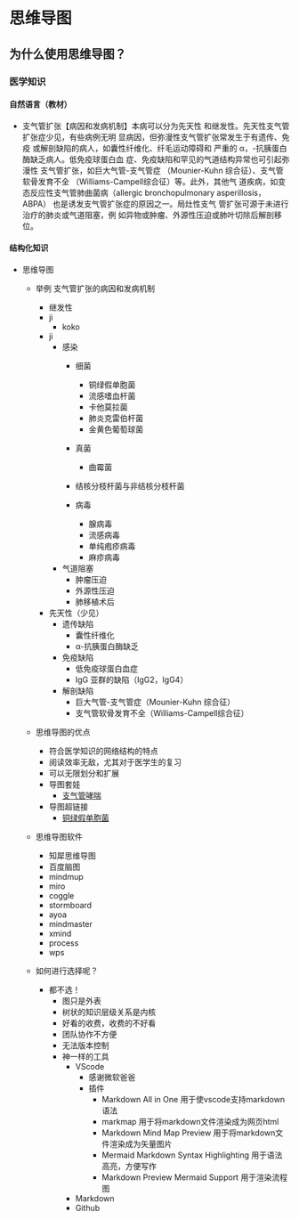 # 思维导图

## 为什么使用思维导图？

### 医学知识

#### 自然语言（教材）
- 支气管扩张【病因和发病机制】本病可以分为先天性
  和继发性。先天性支气管扩张症少见，有些病例无明
  显病因，但弥漫性支气管扩张常发生于有遗传、免疫
  或解剖缺陷的病人，如囊性纤维化、纤毛运动障碍和
  严重的 α，-抗胰蛋白酶缺乏病人。低免疫球蛋白血
  症、免疫缺陷和罕见的气道结构异常也可引起弥漫性
  支气管扩张，如巨大气管-支气管症 
  （Mounier-Kuhn 综合征）、支气管软骨发育不全
  （Williams-Campell综合征）等。此外，其他气
  道疾病，如变态反应性支气管肺曲菌病（allergic
   bronchopulmonary asperillosis，ABPA）
   也是诱发支气管扩张症的原因之一。局灶性支气
   管扩张可源于未进行治疗的肺炎或气道阻塞，例
   如异物或肿瘤、外源性压迫或肺叶切除后解剖移位。

#### 结构化知识 
- 思维导图
  - 举例 支气管扩张的病因和发病机制
    - 继发性
    - ji 
      - koko
    - ji 
      - 感染
        - 细菌 <!-- 可以切换为有序列列表 -->
          - 铜绿假单胞菌
          - 流感嗜血杆菌
          - 卡他莫拉菌
          - 肺炎克雷伯杆菌
          - 金黄色葡萄球菌
        
        - 真菌
          - 曲霉菌
        - 结核分枝杆菌与非结核分枝杆菌
        - 病毒
          - 腺病毒
          - 流感病毒
          - 单纯疱疹病毒
          - 麻疹病毒
      - 气道阻塞
        - 肿瘤压迫
        - 外源性压迫
        - 肺移植术后
    - 先天性（少见）
      - 遗传缺陷
        - 囊性纤维化
        -  α-抗胰蛋白酶缺乏
      - 免疫缺陷
        - 低免疫球蛋白血症
        - IgG 亚群的缺陷（IgG2，IgG4）
      - 解剖缺陷
        - 巨大气管-支气管症（Mounier-Kuhn 综合征）
        - 支气管软骨发育不全（Williams-Campell综合征）
   
  - 思维导图的优点
    - 符合医学知识的网络结构的特点
    - 阅读效率无敌，尤其对于医学生的复习
    - 可以无限划分和扩展
    - 导图套娃
      - [支气管哮喘](https://drlihaoz.github.io/MindmapDXY/MindMapWeb/asthma.html)
    - 导图超链接
      - [铜绿假单胞菌](https://baike.baidu.com/item/%E9%93%9C%E7%BB%BF%E5%81%87%E5%8D%95%E8%83%9E%E8%8F%8C/1407760?fr=aladdin)

  - 思维导图软件
    - 知犀思维导图
    - 百度脑图
    - mindmup
    - miro
    - coggle
    - stormboard
    - ayoa
    - mindmaster
    - xmind
    - process
    - wps
  - 如何进行选择呢？
    - 都不选！
      - 图只是外表
      - 树状的知识层级关系是内核
      - 好看的收费，收费的不好看
      - 团队协作不方便
      - 无法版本控制
      - 神一样的工具
        - VScode
          - 感谢微软爸爸
          - 插件
            - Markdown All in One 用于使vscode支持markdown语法
            - markmap 用于将markdown文件渲染成为网页html
            - Markdown Mind Map Preview 用于将markdown文件渲染成为矢量图片
            - Mermaid Markdown Syntax Highlighting 用于语法高亮，方便写作
            - Markdown Preview Mermaid Support 用于渲染流程图
        - Markdown
        - Github







